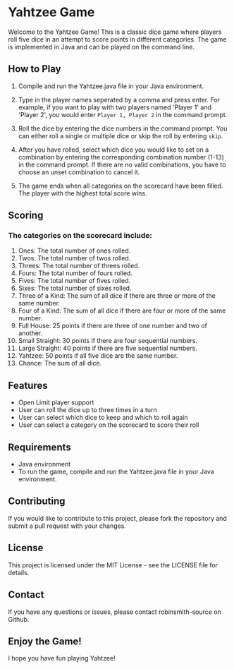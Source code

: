 # Yahtzee Game
Welcome to the Yahtzee Game! This is a classic dice game where players roll five dice in an attempt to score points in different categories. The game is implemented in Java and can be played on the command line.

## How to Play
1. Compile and run the Yahtzee.java file in your Java environment. 

2. Type in the player names seperated by a comma and press enter. For example, if you want to play with two players named 'Player 1' and 'Player 2', you would enter `Player 1, Player 2` in the command prompt.

3. Roll the dice by entering the dice numbers in the command prompt. You can either roll a single or multiple dice or skip the roll by entering `skip`.

4. After you have rolled, select which dice you would like to set on a combination by entering the corresponding combination number (1-13) in the command prompt. If there are no valid combinations, you have to choose an unset combination to cancel it.

5. The game ends when all categories on the scorecard have been filled. The player with the highest total score wins.

## Scoring
### The categories on the scorecard include:

1. Ones: The total number of ones rolled.
2. Twos: The total number of twos rolled.
3. Threes: The total number of threes rolled.
4. Fours: The total number of fours rolled.
5. Fives: The total number of fives rolled.
6. Sixes: The total number of sixes rolled.
7. Three of a Kind: The sum of all dice if there are three or more of the same number.
8. Four of a Kind: The sum of all dice if there are four or more of the same number.
9. Full House: 25 points if there are three of one number and two of another.
10. Small Straight: 30 points if there are four sequential numbers.
11. Large Straight: 40 points if there are five sequential numbers.
12. Yahtzee: 50 points if all five dice are the same number.
13. Chance: The sum of all dice.

## Features
- Open Limit player support
- User can roll the dice up to three times in a turn
- User can select which dice to keep and which to roll again
- User can select a category on the scorecard to score their roll

## Requirements
- Java environment
- To run the game, compile and run the Yahtzee.java file in your Java environment.

## Contributing
If you would like to contribute to this project, please fork the repository and submit a pull request with your changes.

## License
This project is licensed under the MIT License - see the LICENSE file for details.

## Contact
If you have any questions or issues, please contact robinsmith-source on Github.

## Enjoy the Game!
I hope you have fun playing Yahtzee!
